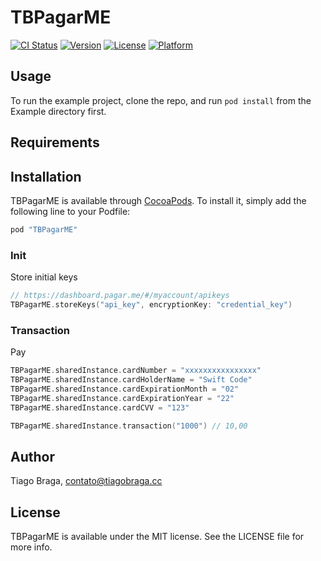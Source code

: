 # TBPagarME

[![CI Status](http://img.shields.io/travis/tiagobsbraga/TBPagarME.svg?style=flat)](https://travis-ci.org/tiagobsbraga/TBPagarME)
[![Version](https://img.shields.io/cocoapods/v/TBPagarME.svg?style=flat)](http://cocoapods.org/pods/TBPagarME)
[![License](https://img.shields.io/cocoapods/l/TBPagarME.svg?style=flat)](http://cocoapods.org/pods/TBPagarME)
[![Platform](https://img.shields.io/cocoapods/p/TBPagarME.svg?style=flat)](http://cocoapods.org/pods/TBPagarME)

## Usage

To run the example project, clone the repo, and run `pod install` from the Example directory first.

## Requirements

## Installation

TBPagarME is available through [CocoaPods](http://cocoapods.org). To install
it, simply add the following line to your Podfile:

```ruby
pod "TBPagarME"
```

### Init

Store initial keys

```swift
// https://dashboard.pagar.me/#/myaccount/apikeys
TBPagarME.storeKeys("api_key", encryptionKey: "credential_key")
```

### Transaction

Pay

```swift
TBPagarME.sharedInstance.cardNumber = "xxxxxxxxxxxxxxxx"
TBPagarME.sharedInstance.cardHolderName = "Swift Code"
TBPagarME.sharedInstance.cardExpirationMonth = "02"
TBPagarME.sharedInstance.cardExpirationYear = "22"
TBPagarME.sharedInstance.cardCVV = "123"

TBPagarME.sharedInstance.transaction("1000") // 10,00
```

## Author

Tiago Braga, contato@tiagobraga.cc

## License

TBPagarME is available under the MIT license. See the LICENSE file for more info.